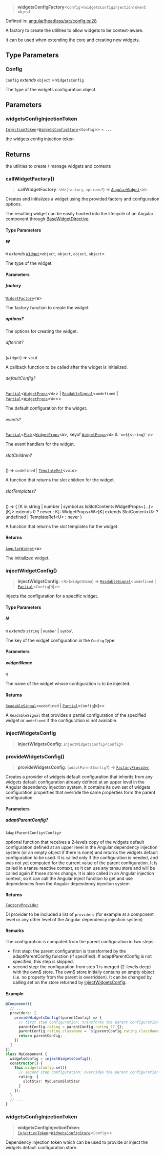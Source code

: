 > **widgetsConfigFactory**\<`Config`\>(`widgetsConfigInjectionToken`): `object`

Defined in: [angular/headless/src/config.ts:28](https://github.com/AmadeusITGroup/AgnosUI/blob/b5bd49a531bbde09d1035ed5bb043d9c869adfc7/angular/headless/src/config.ts#L28)

A factory to create the utilities to allow widgets to be context-aware.

It can be used when extending the core and creating new widgets.

## Type Parameters

### Config

`Config` *extends* `object` = `WidgetsConfig`

The type of the widgets configuration object.

## Parameters

### widgetsConfigInjectionToken

[`InjectionToken`](https://angular.dev/api/core/InjectionToken)\<[`WidgetsConfigStore`](../type-aliases/WidgetsConfigStore.md)\<`Config`\>\> = `...`

the widgets config injection token

## Returns

the utilities to create / manage widgets and contexts

### callWidgetFactory()

> **callWidgetFactory**: \<`W`\>(`factory`, `options?`) => [`AngularWidget`](../interfaces/AngularWidget.md)\<`W`\>

Creates and initializes a widget using the provided factory and configuration options.

The resulting widget can be easily hooked into the lifecycle of an Angular component through [BaseWidgetDirective](../classes/BaseWidgetDirective.md).

#### Type Parameters

##### W

`W` *extends* [`Widget`](../interfaces/Widget.md)\<`object`, `object`, `object`, `object`\>

The type of the widget.

#### Parameters

##### factory

[`WidgetFactory`](../type-aliases/WidgetFactory.md)\<`W`\>

The factory function to create the widget.

##### options?

The options for creating the widget.

###### afterInit?

(`widget`) => `void`

A callback function to be called after the widget is initialized.

###### defaultConfig?

[`Partial`](https://www.typescriptlang.org/docs/handbook/utility-types.html#partialtype)\<[`WidgetProps`](../type-aliases/WidgetProps.md)\<`W`\>\> \| [`ReadableSignal`](https://amadeusitgroup.github.io/tansu/interfaces/ReadableSignal.html)\<`undefined` \| [`Partial`](https://www.typescriptlang.org/docs/handbook/utility-types.html#partialtype)\<[`WidgetProps`](../type-aliases/WidgetProps.md)\<`W`\>\>\>

The default configuration for the widget.

###### events?

[`Partial`](https://www.typescriptlang.org/docs/handbook/utility-types.html#partialtype)\<[`Pick`](https://www.typescriptlang.org/docs/handbook/utility-types.html#picktype-keys)\<[`WidgetProps`](../type-aliases/WidgetProps.md)\<`W`\>, keyof [`WidgetProps`](../type-aliases/WidgetProps.md)\<`W`\> & `` `on${string}` ``\>\>

The event handlers for the widget.

###### slotChildren?

() => `undefined` \| [`TemplateRef`](https://angular.dev/api/core/TemplateRef)\<`void`\>

A function that returns the slot children for the widget.

###### slotTemplates?

() => \{ \[K in string \| number \| symbol as IsSlotContent\<WidgetProps\<(...)\>\[K\]\> extends 0 ? never : K\]: WidgetProps\<W\>\[K\] extends SlotContent\<U\> ? undefined \| TemplateRef\<U\> : never \}

A function that returns the slot templates for the widget.

#### Returns

[`AngularWidget`](../interfaces/AngularWidget.md)\<`W`\>

The initialized widget.

### injectWidgetConfig()

> **injectWidgetConfig**: \<`N`\>(`widgetName`) => [`ReadableSignal`](https://amadeusitgroup.github.io/tansu/interfaces/ReadableSignal.html)\<`undefined` \| [`Partial`](https://www.typescriptlang.org/docs/handbook/utility-types.html#partialtype)\<`Config`\[`N`\]\>\>

Injects the configuration for a specific widget.

#### Type Parameters

##### N

`N` *extends* `string` \| `number` \| `symbol`

The key of the widget configuration in the `Config` type.

#### Parameters

##### widgetName

`N`

The name of the widget whose configuration is to be injected.

#### Returns

[`ReadableSignal`](https://amadeusitgroup.github.io/tansu/interfaces/ReadableSignal.html)\<`undefined` \| [`Partial`](https://www.typescriptlang.org/docs/handbook/utility-types.html#partialtype)\<`Config`\[`N`\]\>\>

A `ReadableSignal` that provides a partial configuration of the specified widget or `undefined` if the configuration is not available.

### injectWidgetsConfig

> **injectWidgetsConfig**: `InjectWidgetsConfig`\<`Config`\>

### provideWidgetsConfig()

> **provideWidgetsConfig**: (`adaptParentConfig?`) => [`FactoryProvider`](https://angular.dev/api/core/FactoryProvider)

Creates a provider of widgets default configuration that inherits from any widgets default configuration already defined at an upper level
in the Angular dependency injection system. It contains its own set of widgets configuration properties that override the same properties form
the parent configuration.

#### Parameters

##### adaptParentConfig?

`AdaptParentConfig`\<`Config`\>

optional function that receives a 2-levels copy of the widgets default configuration
defined at an upper level in the Angular dependency injection system (or an empty object if there is none) and returns the widgets
default configuration to be used.
It is called only if the configuration is needed, and was not yet computed for the current value of the parent configuration.
It is called in a tansu reactive context, so it can use any tansu store and will be called again if those stores change.
It is also called in an Angular injection context, so it can call the Angular inject function to get and use dependencies from the
Angular dependency injection system.

#### Returns

[`FactoryProvider`](https://angular.dev/api/core/FactoryProvider)

DI provider to be included a list of `providers` (for example at a component level or
any other level of the Angular dependency injection system)

#### Remarks

The configuration is computed from the parent configuration in two steps:
- first step: the parent configuration is transformed by the adaptParentConfig function (if specified).
If adaptParentConfig is not specified, this step is skipped.
- second step: the configuration from step 1 is merged (2-levels deep) with the own$ store. The own$ store initially contains
an empty object (i.e. no property from the parent is overridden). It can be changed by calling set on the store returned by
[injectWidgetsConfig](../variables/injectWidgetsConfig.md).

#### Example

```typescript
@Component({
  // ...
  providers: [
    provideWidgetsConfig((parentConfig) => {
      // first step configuration: transforms the parent configuration
      parentConfig.rating = parentConfig.rating ?? {};
      parentConfig.rating.className = `${parentConfig.rating.className ?? ''} my-rating-extra-class`
      return parentConfig;
    })
  ]
})
class MyComponent {
  widgetsConfig = injectWidgetsConfig();
  constructor() {
    this.widgetsConfig.set({
      // second step configuration: overrides the parent configuration
      rating: {
        slotStar: MyCustomSlotStar
      }
    });
  }
  // ...
}
```

### widgetsConfigInjectionToken

> **widgetsConfigInjectionToken**: [`InjectionToken`](https://angular.dev/api/core/InjectionToken)\<[`WidgetsConfigStore`](../type-aliases/WidgetsConfigStore.md)\<`Config`\>\>

Dependency Injection token which can be used to provide or inject the widgets default configuration store.

